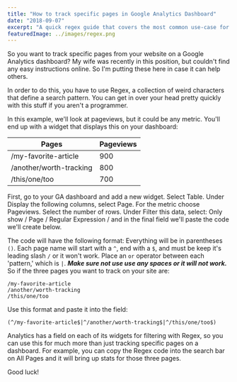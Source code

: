 ```yaml
---
title: "How to track specific pages in Google Analytics Dashboard"
date: "2018-09-07"
excerpt: "A quick regex guide that covers the most common use-case for the non-programmer."
featuredImage: ../images/regex.png
---
```


So you want to track specific pages from your website on a Google Analytics dashboard? My wife was recently in this position, but couldn't find any easy instructions online. So I'm putting these here in case it can help others.

In order to do this, you have to use Regex, a collection of weird characters that define a search pattern. You can get in over your head pretty quickly with this stuff if you aren't a programmer.

In this example, we'll look at pageviews, but it could be any metric. You'll end up with a widget that displays this on your dashboard:

| Pages | Pageviews |
|-------|-----------|
|/my-favorite-article|900|
|/another/worth-tracking|800|
|/this/one/too|700|

First, go to your GA dashboard and add a new widget. Select Table. Under Display the following columns, select Page. For the metric choose Pageviews. Select the number of rows. Under Filter this data, select: Only show / Page / Regular Expression / and in the final field we'll paste the code we'll create below. 

The code will have the following format: Everything will be in parentheses ```()```. Each page name will start with a ```^```, end with a ```$```, and must be keep it's leading slash ```/``` or it won't work. Place an ```or``` operator between each 'pattern,' which is ```|```. ***Make sure not use use any spaces or it will not work.*** So if the three pages you want to track on your site are:

```
/my-favorite-article 
/another/worth-tracking
/this/one/too
```

Use this format and paste it into the field: 

```regex
(^/my-favorite-article$|^/another/worth-tracking$|^/this/one/too$)
```

Analytics has a field on each of its widgets for filtering with Regex, so you can use this for much more than just tracking specific pages on a dashboard. For example, you can copy the Regex code into the search bar on All Pages and it will bring up stats for those three pages. 

Good luck! 
